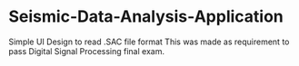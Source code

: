 # Seismic-Data-Analysis-Application

Simple UI Design to read .SAC file format
This was made as requirement to pass Digital Signal Processing final exam.
